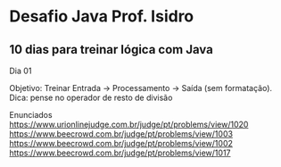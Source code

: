 <html>
<head>
<h1>Desafio Java Prof. Isidro</h1>
</head>
<body>
<h2>10 dias para treinar lógica com Java</h2>

Dia 01

Objetivo: Treinar Entrada -> Processamento -> Saída (sem formatação). Dica: pense no operador de resto de divisão

Enunciados</br>
https://www.urionlinejudge.com.br/judge/pt/problems/view/1020</br>
https://www.beecrowd.com.br/judge/pt/problems/view/1003</br>
https://www.beecrowd.com.br/judge/pt/problems/view/1002</br>
https://www.beecrowd.com.br/judge/pt/problems/view/1017

</body>
</html>
